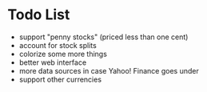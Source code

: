 Todo List
=========
 - support "penny stocks" (priced less than one cent)
 - account for stock splits
 - colorize some more things
 - better web interface
 - more data sources in case Yahoo! Finance goes under
 - support other currencies
